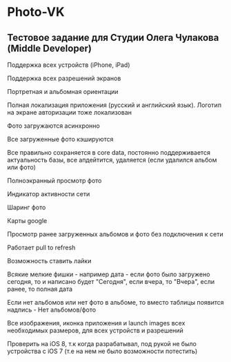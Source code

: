 # Photo-VK

## Тестовое задание для Студии Олега Чулакова (Middle Developer)

Поддержка всех устройств (iPhone, iPad)

Поддержка всех разрешений экранов

Портретная и альбомная ориентации

Полная локализация приложения (русский и английский язык). Логотип на экране авторизации тоже локализован

Фото загружаются асинхронно

Все загруженные фото кэшируются

Все правильно сохраняется в core data, постоянно поддерживается актуальность базы, все апдейтится, удаляется (если удалился альбом или фото)

Полноэкранный просмотр фото

Индикатор активности сети

Шаринг фото

Карты google

Просмотр ранее загруженных альбомов и фото без подключения к сети

Работает pull to refresh

Возможность ставить лайки

Всякие мелкие фишки - например дата - если фото было загружено сегодня, то и написано будет "Сегодня", если вчера, то "Вчера", если ранее, то полная дата

Если нет альбомов или нет фото в альбоме, то вместо таблицы появится надпись - Нет альбомов/фото

Все изображения, иконка приложения и launch images всех необходимых размеров, для всех устройств и разрешений

Проверить на iOS 8, т.к когда разрабатывал, под рукой не было устройства с iOS 7 (т.е на нем не было возможности потестить)
